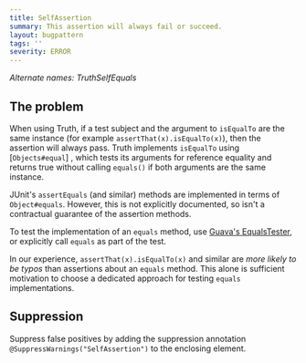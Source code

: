 ```yaml
---
title: SelfAssertion
summary: This assertion will always fail or succeed.
layout: bugpattern
tags: ''
severity: ERROR
---
```


<!--
*** AUTO-GENERATED, DO NOT MODIFY ***
To make changes, edit the @BugPattern annotation or the explanation in docs/bugpattern.
-->

_Alternate names: TruthSelfEquals_

## The problem
When using Truth, if a test subject and the argument to `isEqualTo` are the same
instance (for example `assertThat(x).isEqualTo(x)`), then the assertion will
always pass. Truth implements `isEqualTo` using [`Objects#equal`] , which tests
its arguments for reference equality and returns true without calling `equals()`
if both arguments are the same instance.

JUnit's `assertEquals` (and similar) methods are implemented in terms of
`Object#equals`. However, this is not explicitly documented, so isn't a
contractual guarantee of the assertion methods.

[`Objects#equals`]: https://guava.dev/releases/21.0/api/docs/com/google/common/base/Objects.html#equal-java.lang.Object-java.lang.Object-

To test the implementation of an `equals` method, use
[Guava's EqualsTester][javadoc], or explicitly call `equals` as part of the
test.

In our experience, `assertThat(x).isEqualTo(x)` and similar are *more likely to
be typos* than assertions about an `equals` method. This alone is sufficient
motivation to choose a dedicated approach for testing `equals` implementations.

[javadoc]: https://static.javadoc.io/com.google.guava/guava-testlib/21.0/com/google/common/testing/EqualsTester.html

## Suppression
Suppress false positives by adding the suppression annotation `@SuppressWarnings("SelfAssertion")` to the enclosing element.
